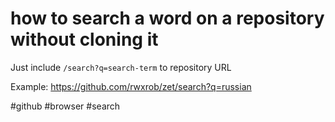 # how to search a word on a repository without cloning it

Just include `/search?q=search-term` to repository URL

Example:
   https://github.com/rwxrob/zet/search?q=russian

   #github #browser #search
